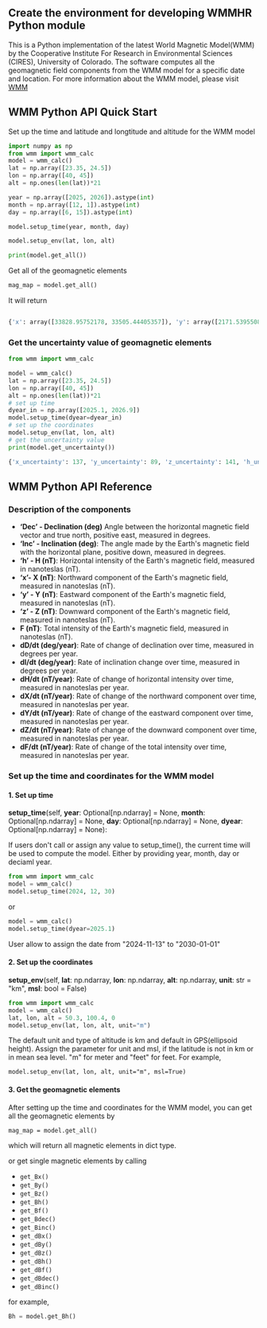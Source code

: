 ## Create the environment for developing WMMHR Python module

This is a Python implementation of the latest World Magnetic Model(WMM) by the Cooperative Institute For Research in Environmental Sciences (CIRES), University of Colorado. The software computes all the geomagnetic field components from the WMM model for a specific date and location. 
For more information about the WMM model, please visit [WMM](https://www.ncei.noaa.gov/products/world-magnetic-model)


## WMM Python API Quick Start

Set up the time and latitude and longtitude and altitude for the WMM model

```python
import numpy as np
from wmm import wmm_calc
model = wmm_calc()
lat = np.array([23.35, 24.5])
lon = np.array([40, 45])
alt = np.ones(len(lat))*21

year = np.array([2025, 2026]).astype(int)
month = np.array([12, 1]).astype(int)
day = np.array([6, 15]).astype(int)

model.setup_time(year, month, day)

model.setup_env(lat, lon, alt)

print(model.get_all())
```

Get all of the geomagnetic elements

```python
mag_map = model.get_all()
```
It will return 

```python

{'x': array([33828.95752178, 33505.44405357]), 'y': array([2171.53955086, 1932.26765383]), 'z': array([23865.06803054, 26184.61762661]), 'h': array([33898.58331894, 33561.1149921 ]), 'f': array([41456.66922383, 42567.38939334]), 'dec': array([3.67287636, 3.3006066 ]), 'inc': array([35.14607142, 37.96160489]), 'dx': array([ 9.74138229, 14.15269211]), 'dy': array([-3.08678058, -4.24326699]), 'dz': array([39.2944816 , 33.10674659]), 'dh': array([ 9.52363521, 13.88491134]), 'df': array([30.40773033, 31.3122469 ]), 'ddec': array([-0.37568054, -0.51739277]), 'dinc': array([2.20977032, 1.41823256])}
```

### Get the uncertainty value of geomagnetic elements

```python
from wmm import wmm_calc

model = wmm_calc()
lat = np.array([23.35, 24.5])
lon = np.array([40, 45])
alt = np.ones(len(lat))*21
# set up time
dyear_in = np.array([2025.1, 2026.9])
model.setup_time(dyear=dyear_in)
# set up the coordinates
model.setup_env(lat, lon, alt)
# get the uncertainty value
print(model.get_uncertainty())
```

```python
{'x_uncertainty': 137, 'y_uncertainty': 89, 'z_uncertainty': 141, 'h_uncertainty': 133, 'f_uncertainty': 138, 'declination_uncertainty': array([7.67172328e-06, 7.74430010e-06]), 'inclination_uncertainty': 0.2}
```

## WMM Python API Reference

### Description of the components

- **‘Dec’ - Declination (deg)** Angle between the horizontal magnetic field vector and true north, positive east, measured in degrees.
- **‘Inc’ - Inclination (deg)**: The angle made by the Earth's magnetic field with the horizontal plane, positive down, measured in degrees.
- **‘h’ - H (nT)**: Horizontal intensity of the Earth's magnetic field, measured in nanoteslas (nT).
- **‘x’- X (nT)**: Northward component of the Earth's magnetic field, measured in nanoteslas (nT).
- **‘y’ - Y (nT)**: Eastward component of the Earth's magnetic field, measured in nanoteslas (nT).
- **‘z’ - Z (nT)**: Downward component of the Earth's magnetic field, measured in nanoteslas (nT).
- **F (nT)**: Total intensity of the Earth's magnetic field, measured in nanoteslas (nT).
- **dD/dt (deg/year)**: Rate of change of declination over time, measured in degrees per year.
- **dI/dt (deg/year)**: Rate of inclination change over time, measured in degrees per year.
- **dH/dt (nT/year)**: Rate of change of horizontal intensity over time, measured in nanoteslas per year.
- **dX/dt (nT/year)**: Rate of change of the northward component over time, measured in nanoteslas per year.
- **dY/dt (nT/year)**: Rate of change of the eastward component over time, measured in nanoteslas per year.
- **dZ/dt (nT/year)**: Rate of change of the downward component over time, measured in nanoteslas per year.
- **dF/dt (nT/year)**: Rate of change of the total intensity over time, measured in nanoteslas per year.


### Set up the time and coordinates for the WMM model

#### 1. Set up time 

**setup_time**(self, **year**: Optional[np.ndarray] = None, **month**: Optional[np.ndarray] = None, **day**: Optional[np.ndarray] = None,
                   **dyear**: Optional[np.ndarray] = None):

If users don't call or assign any value to setup_time(), the current time will be used to compute the model.
Either by providing year, month, day or deciaml year.
```python
from wmm import wmm_calc
model = wmm_calc()
model.setup_time(2024, 12, 30)
```
or 
```python
model = wmm_calc()
model.setup_time(dyear=2025.1)
```

User allow to assign the date from "2024-11-13" to "2030-01-01"

#### 2. Set up the coordinates

**setup_env**(self, **lat**: np.ndarray, **lon**: np.ndarray, **alt**: np.ndarray, **unit**: str = "km", **msl**: bool = False)
```python
from wmm import wmm_calc
model = wmm_calc()
lat, lon, alt = 50.3, 100.4, 0
model.setup_env(lat, lon, alt, unit="m")
```

The default unit and type of altitude is km and default in GPS(ellipsoid height). 
Assign the parameter for unit and msl, if the latitude is not in km or in mean sea level.
"m" for meter and "feet" for feet. For example,
```
model.setup_env(lat, lon, alt, unit="m", msl=True)
```

#### 3. Get the geomagnetic elements

After setting up the time and coordinates for the WMM model, you can get all the geomagnetic elements by

```
mag_map = model.get_all()
```

which will return all magnetic elements in dict type.

or get single magnetic elements by calling

- `get_Bx()`
- `get_By()`
- `get_Bz()`
- `get_Bh()`
- `get_Bf()`
- `get_Bdec()`
- `get_Binc()`
- `get_dBx()`
- `get_dBy()`
- `get_dBz()`
- `get_dBh()`
- `get_dBf()`
- `get_dBdec()`
- `get_dBinc()`

for example,
```python
Bh = model.get_Bh()
```

